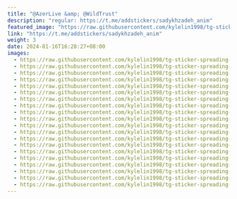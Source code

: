 ```yaml
---
title: "@AzerLive &amp; @WildTrust"
description: "regular: https://t.me/addstickers/sadykhzadeh_anim"
featured_image: "https://raw.githubusercontent.com/kylelin1998/tg-sticker-spreading-worldwide-images/main/img/5b1baff6-81d7-40e7-bbbe-58eadd0933f8.jpg"
link: "https://t.me/addstickers/sadykhzadeh_anim"
weight: 3
date: 2024-01-16T16:28:27+08:00
images:
  - https://raw.githubusercontent.com/kylelin1998/tg-sticker-spreading-worldwide-images/main/img/5b1baff6-81d7-40e7-bbbe-58eadd0933f8.jpg
  - https://raw.githubusercontent.com/kylelin1998/tg-sticker-spreading-worldwide-images/main/img/da915b74-c972-4444-ae04-f71b75b09f80.jpg
  - https://raw.githubusercontent.com/kylelin1998/tg-sticker-spreading-worldwide-images/main/img/861359db-2136-4c21-bef5-db790da66835.jpg
  - https://raw.githubusercontent.com/kylelin1998/tg-sticker-spreading-worldwide-images/main/img/00049c6f-b1ee-4411-8fdb-7e3a948c86d6.jpg
  - https://raw.githubusercontent.com/kylelin1998/tg-sticker-spreading-worldwide-images/main/img/0815613a-98f3-45d5-8e6c-2ff3d3ebbbff.jpg
  - https://raw.githubusercontent.com/kylelin1998/tg-sticker-spreading-worldwide-images/main/img/20905e70-5b32-4d85-8762-cd188e8f8a28.jpg
  - https://raw.githubusercontent.com/kylelin1998/tg-sticker-spreading-worldwide-images/main/img/73dd3a46-0580-4985-b869-f93f11ebb170.jpg
  - https://raw.githubusercontent.com/kylelin1998/tg-sticker-spreading-worldwide-images/main/img/3d8e1de6-ef3c-406e-b831-226871e86f3d.jpg
  - https://raw.githubusercontent.com/kylelin1998/tg-sticker-spreading-worldwide-images/main/img/43568764-7453-4b01-b74f-1a7ff0c1aaf0.jpg
  - https://raw.githubusercontent.com/kylelin1998/tg-sticker-spreading-worldwide-images/main/img/cf0a1852-0bb3-49b2-aca7-574fab0a30be.jpg
  - https://raw.githubusercontent.com/kylelin1998/tg-sticker-spreading-worldwide-images/main/img/b9d852b3-9a33-494d-9997-f49e83425a7e.jpg
  - https://raw.githubusercontent.com/kylelin1998/tg-sticker-spreading-worldwide-images/main/img/0a0f751f-5986-4c52-870b-825356d9a4e9.jpg
  - https://raw.githubusercontent.com/kylelin1998/tg-sticker-spreading-worldwide-images/main/img/2c10ff07-6812-496b-af90-77539d8d82fc.jpg
  - https://raw.githubusercontent.com/kylelin1998/tg-sticker-spreading-worldwide-images/main/img/0154d25a-d398-4e9a-acc1-27f0e0bfee1d.jpg
  - https://raw.githubusercontent.com/kylelin1998/tg-sticker-spreading-worldwide-images/main/img/d81bf060-d690-4787-a38c-8a9646793b15.jpg
  - https://raw.githubusercontent.com/kylelin1998/tg-sticker-spreading-worldwide-images/main/img/f13aab5b-2431-4a25-9424-a4c236122a21.jpg
  - https://raw.githubusercontent.com/kylelin1998/tg-sticker-spreading-worldwide-images/main/img/e87872c7-ad58-45c0-9969-6d5fd388e234.jpg
  - https://raw.githubusercontent.com/kylelin1998/tg-sticker-spreading-worldwide-images/main/img/a0e9d8b6-b78c-441c-9e84-7df058efdd2f.jpg
  - https://raw.githubusercontent.com/kylelin1998/tg-sticker-spreading-worldwide-images/main/img/f6dcd9e0-d180-4fff-918e-5fa48078c496.jpg
  - https://raw.githubusercontent.com/kylelin1998/tg-sticker-spreading-worldwide-images/main/img/f8adccb1-ab0f-4aef-914a-048e29a46071.jpg
---
```

